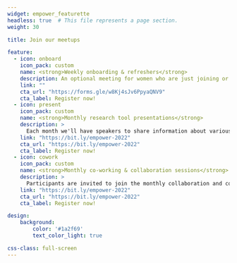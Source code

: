 ```yaml
---
widget: empower_featurette
headless: true  # This file represents a page section.
weight: 30

title: Join our meetups 

feature:
  - icon: onboard
    icon_pack: custom
    name: <strong>Weekly onboarding & refreshers</strong>
    description: An optional meeting for women who are just joining or who would like an informal refresher. Bring your questions or tell us what you're working on? Stay for the full hour or just drop in for a few minutes. <br>Every Tuesday @ 14:00 - 15:00 SAST.
    link: ""
    cta_url: "https://forms.gle/w8Kj4sJv6PpyaQNV9"
    cta_label: Register now!
  - icon: present
    icon_pack: custom
    name: <strong>Monthly research tool presentations</strong>
    description: >
      Each month we'll have speakers to share information about various tools that can be used in specific phases of your research workflow. All sessions are recorded and shared on the [ESCALATOR YouTube Channel](https://www.youtube.com/playlist?list=PLAWb55M7X2CHsI5HWOFx9ysQrMlJHFolW). The [full programme is detailed below](#event2022-upcoming).
    link: "https://bit.ly/empower-2022"
    cta_url: "https://bit.ly/empower-2022"
    cta_label: Register now!    
  - icon: cowork
    icon_pack: custom
    name: <strong>Monthly co-working & collaboration sessions</strong>
    description: >
      Participants are invited to join the monthly collaboration and co-working sessions. Use the time to work through tutorials or other learning materials, discuss challenges and successes, ask questions about how to move forward, and more!
    link: "https://bit.ly/empower-2022"
    cta_url: "https://bit.ly/empower-2022"
    cta_label: Register now! 

design:
    background:
        color: '#1a2f69'
        text_color_light: true

css-class: full-screen
---
```



